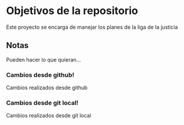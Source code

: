 # Objetivos de la repositorio

Este proyecto se encarga de manejar los planes de la liga de la justicia


## Notas
Pueden hacer lo que quieran...


### Cambios desde github!
Cambios realizados desde github

### Cambios desde git local!
Cambios realizados desde git local
